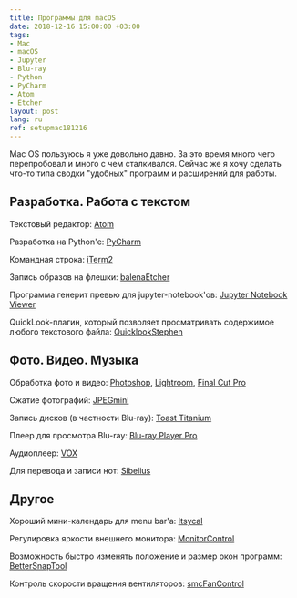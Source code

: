 ```yaml
---
title: Программы для macOS
date: 2018-12-16 15:00:00 +03:00
tags:
- Mac
- macOS
- Jupyter
- Blu-ray
- Python
- PyCharm
- Atom
- Etcher
layout: post
lang: ru
ref: setupmac181216
---
```


Mac OS пользуюсь я уже довольно давно. За это время много чего перепробовал и много с чем сталкивался. Сейчас же я хочу сделать что-то типа сводки "удобных" программ и расширений для работы.

## Разработка. Работа с текстом

Текстовый редактор: [Atom](https://atom.io)

Разработка на Python'е: [PyCharm](https://www.jetbrains.com/pycharm/)

Командная строка: [iTerm2](https://www.iterm2.com)

Запись образов на флешки: [balenaEtcher](https://www.balena.io/etcher/)

Программа генерит превью для jupyter-notebook'ов: [Jupyter Notebook Viewer](https://github.com/tuxu/nbviewer-app)

QuickLook-плагин, который позволяет просматривать содержимое любого текстового файла: [QuicklookStephen](https://github.com/whomwah/qlstephen)

## Фото. Видео. Музыка

Обработка фото и видео: [Photoshop](http://adobe.com/photoshop), [Lightroom](http://adobe.com/lightroom), [Final Cut Pro](https://www.apple.com/final-cut-pro/)

Сжатие фотографий: [JPEGmini](https://www.jpegmini.com)

Запись дисков (в частности Blu-ray): [Toast Titanium](https://www.roxio.com/en/products/toast/titanium/)

Плеер для просмотра Blu-ray: [Blu-ray Player Pro](https://www.macblurayplayer.com/macgo-mac-bluray-menu-player-pro.htm)

Аудиоплеер: [VOX](https://vox.rocks)

Для перевода и записи нот: [Sibelius](https://www.avid.com/sibelius)

## Другое

Хороший мини-календарь для menu bar'а: [Itsycal](https://www.mowglii.com/itsycal/)

Регулировка яркости внешнего монитора: [MonitorControl](https://github.com/the0neyouseek/MonitorControl)

Возможность быстро изменять положение и размер окон программ: [BetterSnapTool](https://folivora.ai/bettersnaptool/)

Контроль скорости вращения вентиляторов: [smcFanControl](https://github.com/hholtmann/smcFanControl)
